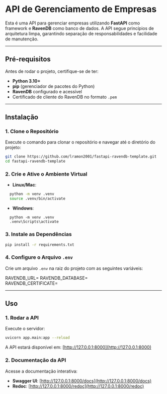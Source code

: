 # API de Gerenciamento de Empresas

Esta é uma API para gerenciar empresas utilizando **FastAPI** como framework e **RavenDB** como banco de dados. A API segue princípios de arquitetura limpa, garantindo separação de responsabilidades e facilidade de manutenção.

---

## Pré-requisitos

Antes de rodar o projeto, certifique-se de ter:

- **Python 3.10+**
- **pip** (gerenciador de pacotes do Python)
- **RavenDB** configurado e acessível
- Certificado de cliente do RavenDB no formato `.pem`

---

## Instalação

### 1. Clone o Repositório

Execute o comando para clonar o repositório e navegar até o diretório do projeto:
```bash
git clone https://github.com/lramon2001/fastapi-ravendb-template.git 
cd fastapi-ravendb-template
```
### 2. Crie e Ative o Ambiente Virtual

- **Linux/Mac**:  
```bash
  python -m venv .venv  
  source .venv/bin/activate  
```
- **Windows**:  
```shell
  python -m venv .venv  
  .venv\Scripts\activate  
```
### 3. Instale as Dependências
```bash
pip install -r requirements.txt
```
### 4. Configure o Arquivo `.env`

Crie um arquivo `.env` na raiz do projeto com as seguintes variáveis:

RAVENDB_URL=
RAVENDB_DATABASE=  
RAVENDB_CERTIFICATE=

---

## Uso

### 1. Rodar a API

Execute o servidor:
```bash
uvicorn app.main:app --reload
```

A API estará disponível em: [http://127.0.0.1:8000](http://127.0.0.1:8000)

### 2. Documentação da API

Acesse a documentação interativa:

- **Swagger UI**: [http://127.0.0.1:8000/docs](http://127.0.0.1:8000/docs)  
- **Redoc**: [http://127.0.0.1:8000/redoc](http://127.0.0.1:8000/redoc)
